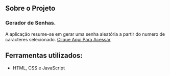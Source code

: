 ## Sobre o Projeto

<h3>Gerador de Senhas.</h3>

A aplicação resume-se em gerar uma senha aleatória a partir do numero de caracteres selecionado.
<a href="https://arthurcesar27.github.io/password-generator/">Clique Aqui Para Acessar</a>

<h2>Ferramentas utilizados: </h2>
<ul>
<li>HTML, CSS e JavaScript</li>
</ul>
